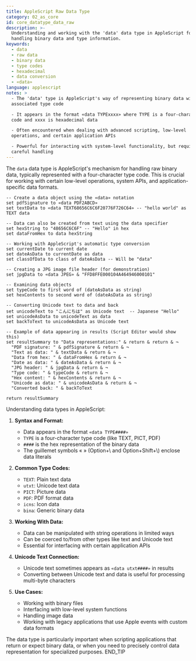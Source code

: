 ```yaml
---
title: AppleScript Raw Data Type
category: 02_as_core
id: core_datatype_data_raw
description: >-
  Understanding and working with the 'data' data type in AppleScript for
  handling binary data and type information.
keywords:
  - data
  - raw data
  - binary data
  - type codes
  - hexadecimal
  - data conversion
  - «data»
language: applescript
notes: >
  - The 'data' type is AppleScript's way of representing binary data with an
  associated type code

  - It appears in the format «data TYPExxxx» where TYPE is a four-character type
  code and xxxx is hexadecimal data

  - Often encountered when dealing with advanced scripting, low-level
  operations, and certain application APIs

  - Powerful for interacting with system-level functionality, but requires
  careful handling
---
```


The `data` data type is AppleScript's mechanism for handling raw binary data, typically represented with a four-character type code. This is crucial for working with certain low-level operations, system APIs, and application-specific data formats.

```applescript
-- Create a data object using the «data» notation
set pdfSignature to «data PDF2ABCD»
set textData to «data TEXT68656C6C6F20776F726C64» -- "hello world" as TEXT data

-- Data can also be created from text using the data specifier
set hexString to "48656C6C6F" -- "Hello" in hex
set dataFromHex to data hexString

-- Working with AppleScript's automatic type conversion
set currentDate to current date
set dateAsData to currentDate as data
set classOfData to class of dateAsData -- Will be "data"

-- Creating a JPG image file header (for demonstration)
set jpgData to «data JPEG» & "FFD8FFE000104A464946000101"

-- Examining data objects
set typeCode to first word of (dateAsData as string)
set hexContents to second word of (dateAsData as string)

-- Converting Unicode text to data and back
set unicodeText to "こんにちは" as Unicode text  -- Japanese "Hello"
set unicodeAsData to unicodeText as data
set backToText to unicodeAsData as Unicode text

-- Example of data appearing in results (Script Editor would show this)
set resultSummary to "Data representations:" & return & return & ¬
  "PDF signature: " & pdfSignature & return & ¬
  "Text as data: " & textData & return & ¬
  "Data from hex: " & dataFromHex & return & ¬
  "Date as data: " & dateAsData & return & ¬
  "JPG header: " & jpgData & return & ¬
  "Type code: " & typeCode & return & ¬
  "Hex content: " & hexContents & return & ¬
  "Unicode as data: " & unicodeAsData & return & ¬
  "Converted back: " & backToText

return resultSummary
```

Understanding data types in AppleScript:

1. **Syntax and Format:**
   - Data appears in the format `«data TYPE####»` 
   - `TYPE` is a four-character type code (like TEXT, PICT, PDF)
   - `####` is the hex representation of the binary data
   - The guillemet symbols « » (Option+\\ and Option+Shift+\\) enclose data literals

2. **Common Type Codes:**
   - `TEXT`: Plain text data
   - `utxt`: Unicode text data
   - `PICT`: Picture data
   - `PDF`: PDF format data
   - `icns`: Icon data
   - `bina`: Generic binary data

3. **Working With Data:**
   - Data can be manipulated with string operations in limited ways
   - Can be coerced to/from other types like text and Unicode text
   - Essential for interfacing with certain application APIs

4. **Unicode Text Connection:**
   - Unicode text sometimes appears as `«data utxt####»` in results
   - Converting between Unicode text and data is useful for processing multi-byte characters

5. **Use Cases:**
   - Working with binary files
   - Interfacing with low-level system functions
   - Handling image data
   - Working with legacy applications that use Apple events with custom data formats

The data type is particularly important when scripting applications that return or expect binary data, or when you need to precisely control data representation for specialized purposes.
END_TIP

